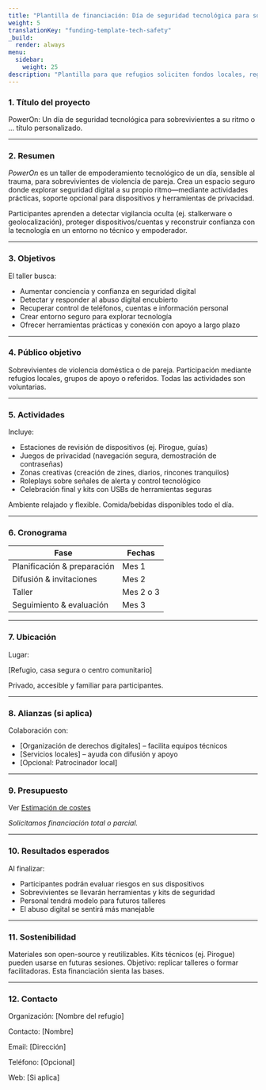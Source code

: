 ```yaml
---
title: "Plantilla de financiación: Día de seguridad tecnológica para sobrevivientes a su ritmo"
weight: 5
translationKey: "funding-template-tech-safety"
_build:
  render: always
menu:
  sidebar:
    weight: 25
description: "Plantilla para que refugios soliciten fondos locales, regionales o de pequeñas fundaciones para organizar el día. Adaptable a varios esquemas de financiación—clara, alineada con la misión y lista para copiar/pegar en portales de subvenciones o formularios Word."
---
```


### 1. Título del proyecto

PowerOn: Un día de seguridad tecnológica para sobrevivientes a su ritmo o ... título personalizado.

---

### 2. Resumen

*PowerOn* es un taller de empoderamiento tecnológico de un día, sensible al trauma, para sobrevivientes de violencia de pareja. Crea un espacio seguro donde explorar seguridad digital a su propio ritmo—mediante actividades prácticas, soporte opcional para dispositivos y herramientas de privacidad.

Participantes aprenden a detectar vigilancia oculta (ej. stalkerware o geolocalización), proteger dispositivos/cuentas y reconstruir confianza con la tecnología en un entorno no técnico y empoderador.

---

### 3. Objetivos

El taller busca:

* Aumentar conciencia y confianza en seguridad digital
* Detectar y responder al abuso digital encubierto
* Recuperar control de teléfonos, cuentas e información personal
* Crear entorno seguro para explorar tecnología
* Ofrecer herramientas prácticas y conexión con apoyo a largo plazo

---

### 4. Público objetivo

Sobrevivientes de violencia doméstica o de pareja. Participación mediante refugios locales, grupos de apoyo o referidos. Todas las actividades son voluntarias.

---

### 5. Actividades

Incluye:

* Estaciones de revisión de dispositivos (ej. Pirogue, guías)
* Juegos de privacidad (navegación segura, demostración de contraseñas)
* Zonas creativas (creación de zines, diarios, rincones tranquilos)
* Roleplays sobre señales de alerta y control tecnológico
* Celebración final y kits con USBs de herramientas seguras

Ambiente relajado y flexible. Comida/bebidas disponibles todo el día.

---

### 6. Cronograma

| Fase                        | Fechas    |
|-----------------------------|-----------|
| Planificación & preparación | Mes 1     |
| Difusión & invitaciones     | Mes 2     |
| Taller                      | Mes 2 o 3 |
| Seguimiento & evaluación    | Mes 3     |

---

### 7. Ubicación

Lugar:

\[Refugio, casa segura o centro comunitario]

Privado, accesible y familiar para participantes.

---

### 8. Alianzas (si aplica)

Colaboración con:

* \[Organización de derechos digitales] – facilita equipos técnicos
* \[Servicios locales] – ayuda con difusión y apoyo
* \[Opcional: Patrocinador local]

---

### 9. Presupuesto

Ver [Estimación de costes](/docs/workshops/tech-safety/cost-guesstimate.md)

*Solicitamos financiación total o parcial.*

---

### 10. Resultados esperados

Al finalizar:

* Participantes podrán evaluar riesgos en sus dispositivos
* Sobrevivientes se llevarán herramientas y kits de seguridad
* Personal tendrá modelo para futuros talleres
* El abuso digital se sentirá más manejable

---

### 11. Sostenibilidad

Materiales son open-source y reutilizables. Kits técnicos (ej. Pirogue) pueden usarse en futuras sesiones. Objetivo: replicar talleres o formar facilitadoras. Esta financiación sienta las bases.

---

### 12. Contacto

Organización: \[Nombre del refugio]

Contacto: \[Nombre]

Email: \[Dirección]

Teléfono: \[Opcional]

Web: \[Si aplica]
